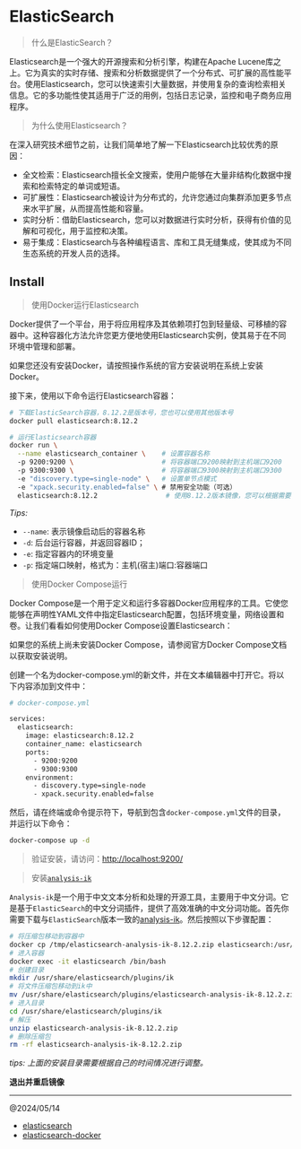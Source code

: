 # ElasticSearch

> 什么是ElasticSearch？

Elasticsearch是一个强大的开源搜索和分析引擎，构建在Apache Lucene库之上。它为真实的实时存储、搜索和分析数据提供了一个分布式、可扩展的高性能平台。使用Elasticsearch，您可以快速索引大量数据，并使用复杂的查询检索相关信息。它的多功能性使其适用于广泛的用例，包括日志记录，监控和电子商务应用程序。

> 为什么使用Elasticsearch？

在深入研究技术细节之前，让我们简单地了解一下Elasticsearch比较优秀的原因：

* 全文检索：Elasticsearch擅长全文搜索，使用户能够在大量非结构化数据中搜索和检索特定的单词或短语。
* 可扩展性：Elasticsearch被设计为分布式的，允许您通过向集群添加更多节点来水平扩展，从而提高性能和容量。
* 实时分析：借助Elasticsearch，您可以对数据进行实时分析，获得有价值的见解和可视化，用于监控和决策。
* 易于集成：Elasticsearch与各种编程语言、库和工具无缝集成，使其成为不同生态系统的开发人员的选择。

## Install

> 使用Docker运行Elasticsearch

Docker提供了一个平台，用于将应用程序及其依赖项打包到轻量级、可移植的容器中。这种容器化方法允许您更方便地使用Elasticsearch实例，使其易于在不同环境中管理和部署。

如果您还没有安装Docker，请按照操作系统的官方安装说明在系统上安装Docker。

接下来，使用以下命令运行Elasticsearch容器：

```bash
# 下载ElasticSearch容器，8.12.2是版本号，您也可以使用其他版本号
docker pull elasticsearch:8.12.2

# 运行Elasticsearch容器
docker run \
  --name elasticsearch_container \    # 设置容器名称
  -p 9200:9200 \                      # 将容器端口9200映射到主机端口9200
  -p 9300:9300 \                      # 将容器端口9300映射到主机端口9300
  -e "discovery.type=single-node" \   # 设置单节点模式
  -e "xpack.security.enabled=false" \ # 禁用安全功能（可选）
  elasticsearch:8.12.2                 # 使用8.12.2版本镜像，您可以根据需要使用其他版本号
```

*Tips:*
* `--name`: 表示镜像启动后的容器名称
* `-d`: 后台运行容器，并返回容器ID；
* `-e`: 指定容器内的环境变量
* `-p`: 指定端口映射，格式为：主机(宿主)端口:容器端口


> 使用Docker Compose运行

Docker Compose是一个用于定义和运行多容器Docker应用程序的工具。它使您能够在声明性YAML文件中指定Elasticsearch配置，包括环境变量，网络设置和卷。让我们看看如何使用Docker Compose设置Elasticsearch：

如果您的系统上尚未安装Docker Compose，请参阅官方Docker Compose文档以获取安装说明。

创建一个名为docker-compose.yml的新文件，并在文本编辑器中打开它。将以下内容添加到文件中：
```bash
# docker-compose.yml

services:
  elasticsearch:
    image: elasticsearch:8.12.2
    container_name: elasticsearch
    ports:
      - 9200:9200
      - 9300:9300
    environment:
      - discovery.type=single-node
      - xpack.security.enabled=false
```

然后，请在终端或命令提示符下，导航到包含`docker-compose.yml`文件的目录，并运行以下命令：

```bash
docker-compose up -d
```

> 验证安装，请访问：[http://localhost:9200/](http://localhost:9200/)

> 安装[`analysis-ik`](https://github.com/infinilabs/analysis-ik)

`Analysis-ik`是一个用于中文文本分析和处理的开源工具，主要用于中文分词。它是基于`ElasticSearch`的中文分词插件，提供了高效准确的中文分词功能。首先你需要下载与`ElasticSearch`版本一致的[analysis-ik](https://github.com/infinilabs/analysis-ik/releases)。然后按照以下步骤配置：

```bash
# 将压缩包移动到容器中
docker cp /tmp/elasticsearch-analysis-ik-8.12.2.zip elasticsearch:/usr/share/elasticsearch/plugins
# 进入容器
docker exec -it elasticsearch /bin/bash  
# 创建目录
mkdir /usr/share/elasticsearch/plugins/ik
# 将文件压缩包移动到ik中
mv /usr/share/elasticsearch/plugins/elasticsearch-analysis-ik-8.12.2.zip /usr/share/elasticsearch/plugins/ik
# 进入目录
cd /usr/share/elasticsearch/plugins/ik
# 解压
unzip elasticsearch-analysis-ik-8.12.2.zip
# 删除压缩包
rm -rf elasticsearch-analysis-ik-8.12.2.zip
```

*tips: 上面的安装目录需要根据自己的时间情况进行调整。*

**退出并重启镜像**

----
@2024/05/14

- [elasticsearch](https://www.elastic.co/guide/en/elasticsearch/reference/8.13/docker.html)
- [elasticsearch-docker](https://geshan.com.np/blog/2023/06/elasticsearch-docker/)
